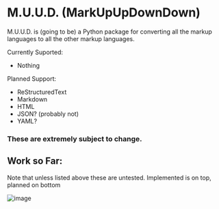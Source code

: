 # M.U.U.D. (MarkUpUpDownDown)

M.U.U.D. is (going to be) a Python package for converting all the markup languages to all the other markup languages.

Currently Suported:
- Nothing

Planned Support:
- ReStructuredText
- Markdown
- HTML
- JSON? (probably not)
- YAML?

### These are extremely subject to change. 

## Work so Far:
Note that unless listed above these are untested. Implemented is on top, planned on bottom

![image](https://github.com/TLop503/muud/assets/43734061/9af769e6-2557-4999-a3a0-72d09ff7c065)
